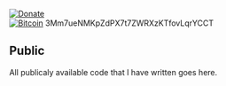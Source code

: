  [![Donate](https://img.shields.io/static/v1.svg?label=Donate&color=informational&message=PayPal)](https://www.paypal.com/cgi-bin/webscr?cmd=_s-xclick&hosted_button_id=YUV3GZF22HZQC&source=url)
 </br>
[![Bitcoin](https://img.shields.io/static/v1.svg?label=Donate&color=informational&message=Bitcoin)](https://paxful.com/?r=zGMQymwDNQW)
3Mm7ueNMKpZdPX7t7ZWRXzKTfovLqrYCCT

## Public
All publicaly available code that I have written goes here.
